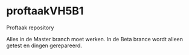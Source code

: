 # proftaakVH5B1
Proftaak repository

Alles in de Master branch moet werken. In de Beta brance wordt alleen getest en dingen gerepareerd.
